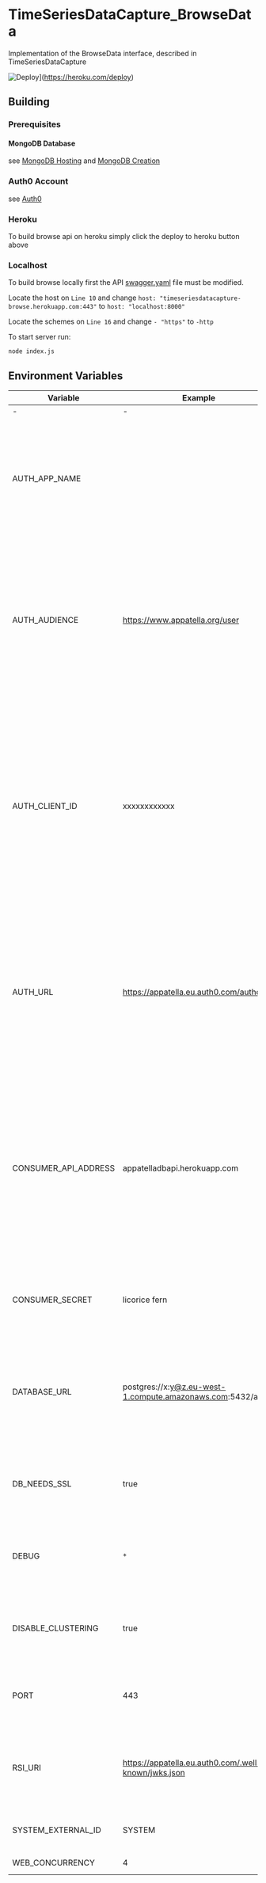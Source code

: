 # TimeSeriesDataCapture_BrowseData
Implementation of the BrowseData interface, described in TimeSeriesDataCapture 

![Deploy](https://www.herokucdn.com/deploy/button.svg)](https://heroku.com/deploy)

## Building

### Prerequisites

#### MongoDB Database
see [MongoDB Hosting](https://github.com/CMDT/TimeSeriesDataCapture#mongodb-hosting) and [MongoDB Creation](https://github.com/CMDT/TimeSeriesDataCapture#mongodb-creation)

### Auth0 Account
see [Auth0](https://github.com/CMDT/TimeSeriesDataCapture#auth0)

### Heroku
To build browse api on heroku simply click the deploy to heroku button above

### Localhost
To build browse locally first the API [swagger.yaml](https://github.com/CMDT/TimeSeriesDataCapture_BrowseData/blob/master/src/BrowseAPI/api/swagger.yaml) file must be modified.

Locate the host on `Line 10` and change `host: "timeseriesdatacapture-browse.herokuapp.com:443"` to `host: "localhost:8000"`

Locate the schemes on `Line 16` and change `- "https"` to `-http`

To start server run:

```
node index.js
```

## Environment Variables 
| Variable             | Example                                  | Description                              |
| -------------------- | ---------------------------------------- | ---------------------------------------- |
| -                    | -                                        | -                                        |
| AUTH_APP_NAME        | <AUTH APP NAME>                          | Used by API service. Used to identify the app to the Auth0 authentication service. If you change this, you'll need to set up another app in the associated Auth0 Account. |
| AUTH_AUDIENCE        | https://www.appatella.org/user           | Held by the API service, and written to the SPWA configuration file on initialisation. Used by the SPWA in the browser, as interface identifier in the Auth0 implicit flow. Must be passed to Auth0 as a parameter. |
| AUTH_CLIENT_ID       | xxxxxxxxxxxx                             | Held by the API service, and written to the SPWA configuration file on initialisation. Used by the SPWA in the browser, as interface identifier in the Auth0 implicit flow. Must be passed to Auth0 as a parameter.Client ID associated with the App name in the Auth0 account. |
| AUTH_URL             | https://appatella.eu.auth0.com/authorize | Held by the API service, and written to the SPWA configuration file on initialisation. Used by the SPWA in the browser, as url to contact during implicit flow authentication. Set up in Auth0 account. |
| CONSUMER_API_ADDRESS | appatelladbapi.herokuapp.com             | this is the address the consumer app goes to to get course data from. Usually, the same address as the deployement api. The consumer API address is integrated into the deployment token for the course, telling the app where to get the course from. |
| CONSUMER_SECRET      | licorice fern                            | this is the app secret, used to provide the signature for the course deployment token. |
| DATABASE_URL         | postgres://x:y@z.eu-west-1.compute.amazonaws.com:5432/a | this is the access url for the database. It's a pretty standard postres URL, but this one is handled by heroku, and deployed to AWS. |
| DB_NEEDS_SSL         | true                                     | Used by the API service. True when the DB is remote (AWS) false when the DB is running on localhost. |
| DEBUG                | `*`                                      | Node debugging. Defines what components produce logging. Usually set to `*` |
| DISABLE_CLUSTERING   | true                                     | set to false to enable running on multiple cores. Currently set to true, because it's not yet tested. |
| PORT                 | 443                                      | Notionally, this variable is set to 443, but it simply exists as a placeholder for heroku. |
| RSI_URI              | https://appatella.eu.auth0.com/.well-known/jwks.json | Used by the API service. This url is used at the end of an implicit flow authentication to verify an RSA token. |
| SYSTEM_EXTERNAL_ID   | SYSTEM                                   | fbb69ea1-56ee-476d-be87-3360453bc7b5     |
| WEB_CONCURRENCY      | 4                                        | Number of cores to use.                  |
